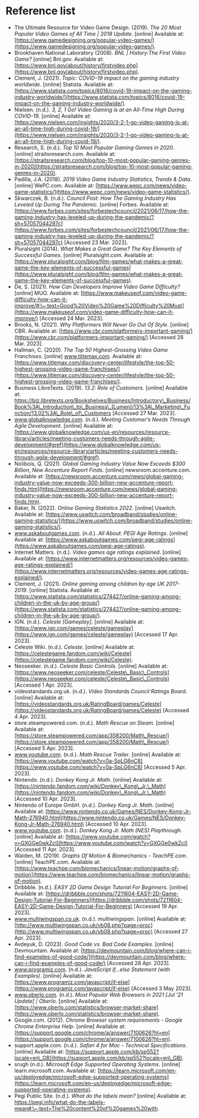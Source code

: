 # Reference list

* The Ultimate Resource for Video Game Design. (2019). _The 20 Most Popular Video Games of All Time | 2018 Update_. \[online] Available at: [https://www.gamedesigning.org/popular-video-games/](https://www.gamedesigning.org/popular-video-games/).
* Brookhaven National Laboratory (2008). _BNL | History:The First Video Game?_ \[online] Bnl.gov. Available at: [https://www.bnl.gov/about/history/firstvideo.php](https://www.bnl.gov/about/history/firstvideo.php).
* Clement, J. (2021). _Topic: COVID-19 impact on the gaming industry worldwide_. \[online] Statista. Available at: [https://www.statista.com/topics/8016/covid-19-impact-on-the-gaming-industry-worldwide/](https://www.statista.com/topics/8016/covid-19-impact-on-the-gaming-industry-worldwide/).
* Nielsen. (n.d.). _3, 2, 1 Go! Video Gaming is at an All-Time High During COVID-19_. \[online] Available at: [https://www.nielsen.com/insights/2020/3-2-1-go-video-gaming-is-at-an-all-time-high-during-covid-19/](https://www.nielsen.com/insights/2020/3-2-1-go-video-gaming-is-at-an-all-time-high-during-covid-19/).
* Research, S. (n.d.). _Top 10 Most Popular Gaming Genres in 2020_. \[online] straitsresearch.com. Available at: [https://straitsresearch.com/blog/top-10-most-popular-gaming-genres-in-2020](https://straitsresearch.com/blog/top-10-most-popular-gaming-genres-in-2020).
* Padilla, J.A. (2018). _2019 Video Game Industry Statistics, Trends & Data_. \[online] WePC.com. Available at: [https://www.wepc.com/news/video-game-statistics/](https://www.wepc.com/news/video-game-statistics/).
* Skwarczek, B. (n.d.). _Council Post: How The Gaming Industry Has Leveled Up During The Pandemic_. \[online] Forbes. Available at: [https://www.forbes.com/sites/forbestechcouncil/2021/06/17/how-the-gaming-industry-has-leveled-up-during-the-pandemic/?sh=57057044297c](https://www.forbes.com/sites/forbestechcouncil/2021/06/17/how-the-gaming-industry-has-leveled-up-during-the-pandemic/?sh=57057044297c) \[Accessed 23 Mar. 2023].
* Pluralsight (2014). _What Makes a Great Game? The Key Elements of Successful Games_. \[online] Pluralsight.com. Available at: [https://www.pluralsight.com/blog/film-games/what-makes-a-great-game-the-key-elements-of-successful-games](https://www.pluralsight.com/blog/film-games/what-makes-a-great-game-the-key-elements-of-successful-games).
* De, S. (2021). _How Can Developers Improve Video Game Difficulty?_ \[online] MUO. Available at: [https://www.makeuseof.com/video-game-difficulty-how-can-it-improve/#:\~:text=Good%20Video%20Game%20Difficulty%20Must](https://www.makeuseof.com/video-game-difficulty-how-can-it-improve/) \[Accessed 24 Mar. 2023].
* Brooks, N. (2021). _Why Platformers Will Never Go Out Of Style_. \[online] CBR. Available at: [https://www.cbr.com/platformers-important-gaming/](https://www.cbr.com/platformers-important-gaming/) \[Accessed 28 Mar. 2023].
* Hallman, C. (2020). _The Top 50 Highest-Grossing Video Game Franchises_. \[online] www.titlemax.com. Available at: [https://www.titlemax.com/discovery-center/lifestyle/the-top-50-highest-grossing-video-game-franchises/](https://www.titlemax.com/discovery-center/lifestyle/the-top-50-highest-grossing-video-game-franchises/).
* Business LibreTexts. (2019). _13.2: Role of Customers_. \[online] Available at: https://biz.libretexts.org/Bookshelves/Business/Introductory\_Business/Book%3A\_Introduction\_to\_Business\_(Lumen)/13%3A\_Marketing\_Function/13.02%3A\_Role\_of\_Customers \[Accessed 27 Mar. 2023].
* www.globalknowledge.com. (n.d.). _Meeting Customer’s Needs Through Agile Development_. \[online] Available at: [https://www.globalknowledge.com/us-en/resources/resource-library/articles/meeting-customers-needs-through-agile-development/#gref](https://www.globalknowledge.com/us-en/resources/resource-library/articles/meeting-customers-needs-through-agile-development/#gref).
* Nolibois, Q. (2021). _Global Gaming Industry Value Now Exceeds $300 Billion, New Accenture Report Finds_. \[online] newsroom.accenture.com. Available at: [https://newsroom.accenture.com/news/global-gaming-industry-value-now-exceeds-300-billion-new-accenture-report-finds.htm](https://newsroom.accenture.com/news/global-gaming-industry-value-now-exceeds-300-billion-new-accenture-report-finds.htm).
* Baker, N. (2022). _Online Gaming Statistics 2022_. \[online] Uswitch. Available at: [https://www.uswitch.com/broadband/studies/online-gaming-statistics/](https://www.uswitch.com/broadband/studies/online-gaming-statistics/).
* www.askaboutgames.com. (n.d.). _All About: PEGI Age Ratings_. \[online] Available at: [https://www.askaboutgames.com/pegi-age-ratings](https://www.askaboutgames.com/pegi-age-ratings).
* Internet Matters. (n.d.). _Video games age ratings explained_. \[online] Available at: [https://www.internetmatters.org/resources/video-games-age-ratings-explained/](https://www.internetmatters.org/resources/video-games-age-ratings-explained/).
* Clement, J. (2021). _Online gaming among children by age UK 2017-2019_. \[online] Statista. Available at: [https://www.statista.com/statistics/274427/online-gaming-among-children-in-the-uk-by-age-group/](https://www.statista.com/statistics/274427/online-gaming-among-children-in-the-uk-by-age-group/).
* IGN. (n.d.). _Celeste \[Gameplay]_. \[online] Available at: [https://www.ign.com/games/celeste/gameplay](https://www.ign.com/games/celeste/gameplay) \[Accessed 17 Apr. 2023].
* Celeste Wiki. (n.d.). _Celeste_. \[online] Available at: [https://celestegame.fandom.com/wiki/Celeste](https://celestegame.fandom.com/wiki/Celeste).
* Neoseeker. (n.d.). _Celeste Basic Controls_. \[online] Available at: [https://www.neoseeker.com/celeste/Celeste\_Basic\_Controls](https://www.neoseeker.com/celeste/Celeste\_Basic\_Controls) \[Accessed 1 Apr. 2023].
* videostandards.org.uk. (n.d.). _Video Standards Council Ratings Board_. \[online] Available at: [https://videostandards.org.uk/RatingBoard/games/Celeste](https://videostandards.org.uk/RatingBoard/games/Celeste) \[Accessed 4 Apr. 2023].
* store.steampowered.com. (n.d.). _Math Rescue on Steam_. \[online] Available at: [https://store.steampowered.com/app/358200/Math\_Rescue/](https://store.steampowered.com/app/358200/Math\_Rescue/) \[Accessed 5 Apr. 2023].
* www.youtube.com. (n.d.). _Math Rescue Trailer_. \[online] Available at: [https://www.youtube.com/watch?v=0a-SpLG6nC8](https://www.youtube.com/watch?v=0a-SpLG6nC8) \[Accessed 5 Apr. 2023].
* Nintendo. (n.d.). _Donkey Kong Jr. Math_. \[online] Available at: [https://nintendo.fandom.com/wiki/Donkey\_Kong\_Jr.\_Math](https://nintendo.fandom.com/wiki/Donkey\_Kong\_Jr.\_Math) \[Accessed 10 Apr. 2023].
* Nintendo of Europe GmbH. (n.d.). _Donkey Kong Jr. Math_. \[online] Available at: [https://www.nintendo.co.uk/Games/NES/Donkey-Kong-Jr-Math-276940.html](https://www.nintendo.co.uk/Games/NES/Donkey-Kong-Jr-Math-276940.html) \[Accessed 10 Apr. 2023].
* www.youtube.com. (n.d.). _Donkey Kong Jr. Math (NES) Playthrough_. \[online] Available at: [https://www.youtube.com/watch?v=GXGGe0wkZcI](https://www.youtube.com/watch?v=GXGGe0wkZcI) \[Accessed 11 Apr. 2023].
* Walden, M. (2019). _Graphs Of Motion & Biomechanics - TeachPE.com_. \[online] TeachPE.com. Available at: [https://www.teachpe.com/biomechanics/linear-motion/graphs-of-motion](https://www.teachpe.com/biomechanics/linear-motion/graphs-of-motion).
* Dribbble. (n.d.). _EASY 2D Game Design Tutorial For Beginners_. \[online] Available at: [https://dribbble.com/shots/7211604-EASY-2D-Game-Design-Tutorial-For-Beginners](https://dribbble.com/shots/7211604-EASY-2D-Game-Design-Tutorial-For-Beginners) \[Accessed 19 Apr. 2023].
* www.multiwingspan.co.uk. (n.d.). _multiwingspan_. \[online] Available at: [http://www.multiwingspan.co.uk/vb08.php?page=proc](http://www.multiwingspan.co.uk/vb08.php?page=proc) \[Accessed 27 Apr. 2023].
* Avdeyuk, D. (2023). _Good Code vs. Bad Code Examples_. \[online] Devmountain. Available at: [https://devmountain.com/blog/where-can-i-find-examples-of-good-code/](https://devmountain.com/blog/where-can-i-find-examples-of-good-code/) \[Accessed 28 Apr. 2023].
* www.programiz.com. (n.d.). _JavaScript if...else Statement (with Examples)_. \[online] Available at: [https://www.programiz.com/javascript/if-else](https://www.programiz.com/javascript/if-else) \[Accessed 3 May 2023].
* www.oberlo.com. (n.d.). _Most Popular Web Browsers in 2021 \[Jul ’21 Update] | Oberlo_. \[online] Available at: [https://www.oberlo.com/statistics/browser-market-share](https://www.oberlo.com/statistics/browser-market-share).
* Google.com. (2012). _Chrome Browser system requirements - Google Chrome Enterprise Help_. \[online] Available at: [https://support.google.com/chrome/a/answer/7100626?hl=en](https://support.google.com/chrome/a/answer/7100626?hl=en).
* support.apple.com. (n.d.). _Safari 4 for Mac - Technical Specifications_. \[online] Available at: [https://support.apple.com/kb/sp552?locale=en\_GB](https://support.apple.com/kb/sp552?locale=en\_GB).
* srugh (n.d.). _Microsoft Edge Supported Operating Systems_. \[online] learn.microsoft.com. Available at: [https://learn.microsoft.com/en-us/deployedge/microsoft-edge-supported-operating-systems](https://learn.microsoft.com/en-us/deployedge/microsoft-edge-supported-operating-systems).
* Pegi Public Site. (n.d.). _What do the labels mean?_ \[online] Available at: https://pegi.info/what-do-the-labels-mean#:\~:text=The%20content%20of%20games%20with.
